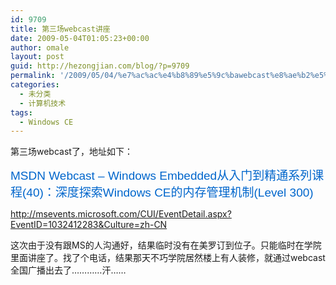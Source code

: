 ```yaml
---
id: 9709
title: 第三场webcast讲座
date: 2009-05-04T01:05:23+00:00
author: omale
layout: post
guid: http://hezongjian.com/blog/?p=9709
permalink: '/2009/05/04/%e7%ac%ac%e4%b8%89%e5%9c%bawebcast%e8%ae%b2%e5%ba%a7/'
categories:
  - 未分类
  - 计算机技术
tags:
  - Windows CE
---
```

第三场webcast了，地址如下：

<span style="font-family: arial; font-size: 19px; line-height: normal; color: #0066cc;"><span id="lblEventTitle">MSDN Webcast &#8211; Windows Embedded从入门到精通系列课程(40)：深度探索Windows CE的内存管理机制(Level 300)</span>&nbsp;</span>

http://msevents.microsoft.com/CUI/EventDetail.aspx?EventID=1032412283&Culture=zh-CN

这次由于没有跟MS的人沟通好，结果临时没有在美罗订到位子。只能临时在学院里面讲座了。找了个电话，结果那天不巧学院居然楼上有人装修，就通过webcast全国广播出去了&hellip;&hellip;&hellip;&hellip;汗&hellip;&hellip;